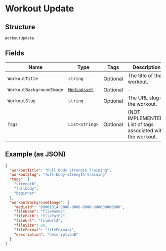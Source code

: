 
# Workout Update

## Structure

`WorkoutUpdate`

## Fields

| Name | Type | Tags | Description |
|  --- | --- | --- | --- |
| `WorkoutTitle` | `string` | Optional | The title of the workout. |
| `WorkoutBackgroundImage` | [`MediaAsset`](../../doc/models/media-asset.md) | Optional | - |
| `WorkoutSlug` | `string` | Optional | The URL slug of the workout. |
| `Tags` | `List<string>` | Optional | (NOT IMPLEMENTED) List of tags associated with the workout. |

## Example (as JSON)

```json
{
  "workoutTitle": "Full Body Strength Training",
  "workoutSlug": "full-body-strength-training",
  "tags": [
    "strength",
    "fullbody",
    "beginner"
  ],
  "workoutBackgroundImage": {
    "mediaId": "00001014-0000-0000-0000-000000000000",
    "fileName": "fileName2",
    "filePath": "filePath2",
    "fileUrl": "fileUrl2",
    "fileSize": 88,
    "fileFormat": "fileFormat4",
    "description": "description8"
  }
}
```

